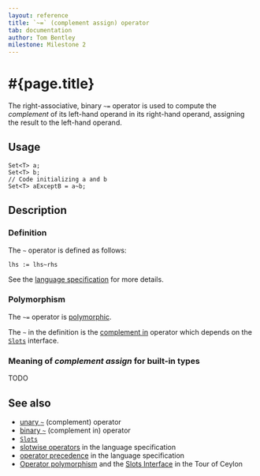 ```yaml
---
layout: reference
title: `~=` (complement assign) operator
tab: documentation
author: Tom Bentley
milestone: Milestone 2
---
```


# #{page.title}

The right-associative, binary `~=` operator is used to compute the 
*complement* of its left-hand operand in its right-hand operand, assigning the 
result to the left-hand operand. 

## Usage 

    Set<T> a;
    Set<T> b;
    // Code initializing a and b
    Set<T> aExceptB = a~b;

## Description


### Definition

The `~` operator is defined as follows:

    lhs := lhs~rhs

See the [language specification](#{site.urls.spec}#slotwise) for 
more details.

### Polymorphism

The `~=` operator is [polymorphic](/documentation/reference/operator/operator-polymorphism).

The `~` in the definition is the [complement in](../complement-in) operator 
which depends on the [`Slots`](../../ceylon.language/Slots) interface.

### Meaning of *complement assign* for built-in types

TODO

## See also

* [unary `~`](../complement) (complement) operator
* [binary `~`](../complement-in) (complement in) operator
* [`Slots`](../../ceylon.language/Slots)
* [slotwise operators](#{site.urls.spec}#slotwise) in the 
  language specification
* [operator precedence](#{site.urls.spec}#operatorprecedence) in the 
  language specification
* [Operator polymorphism](/documentation/tour/language-module/#operator_polymorphism) 
  and the
  [Slots Interface](/documentation/tour/language-module/#the_slots_interface) 
  in the Tour of Ceylon

